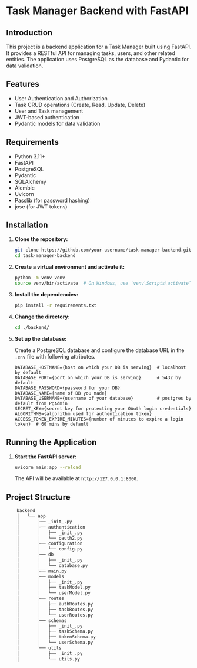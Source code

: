 # Task Manager Backend with FastAPI

## Introduction

This project is a backend application for a Task Manager built using FastAPI. It provides a RESTful API for managing tasks, users, and other related entities. The application uses PostgreSQL as the database and Pydantic for data validation.

## Features

- User Authentication and Authorization
- Task CRUD operations (Create, Read, Update, Delete)
- User and Task management
- JWT-based authentication
- Pydantic models for data validation

## Requirements

- Python 3.11+
- FastAPI
- PostgreSQL
- Pydantic
- SQLAlchemy
- Alembic
- Uvicorn
- Passlib (for password hashing)
- jose (for JWT tokens)

## Installation

1. **Clone the repository:**

   ```bash
   git clone https://github.com/your-username/task-manager-backend.git
   cd task-manager-backend
   ```

2. **Create a virtual environment and activate it:**

   ```bash
   python -m venv venv
   source venv/bin/activate  # On Windows, use `venv\Scripts\activate`
   ```

3. **Install the dependencies:**

   ```bash
   pip install -r requirements.txt
   ```

4. **Change the directory:**

   ```bash
   cd ./backend/
   ```

5. **Set up the database:**

   Create a PostgreSQL database and configure the database URL in the `.env` file with following attributes.

   ```env
   DATABASE_HOSTNAME={host on which your DB is serving}  # localhost by default
   DATABASE_PORT={port on which your DB is serving}      # 5432 by default
   DATABASE_PASSWORD={password for your DB}
   DATABASE_NAME={name of DB you made}
   DATABASE_USERNAME={username of your database}         # postgres by default from PgAdmin
   SECRET_KEY={secret key for protecting your OAuth login credentials}
   ALGORITHMS={algorithm used for authentication token}
   ACCESS_TOKEN_EXPIRE_MINUTES={number of minutes to expire a login token}  # 60 mins by default
   ```

## Running the Application

1. **Start the FastAPI server:**

   ```bash
   uvicorn main:app --reload
   ```

   The API will be available at `http://127.0.0.1:8000`.

## Project Structure

```bash
    backend
    │   └── app
    │       ├── _init_.py
    │       ├── authentication
    │       │   ├── _init_.py
    │       │   └── oauth2.py
    │       ├── configuration
    │       │   └── config.py
    │       ├── db
    │       │   ├── _init_.py
    │       │   └── database.py
    │       ├── main.py
    │       ├── models
    │       │   ├── _init_.py
    │       │   ├── taskModel.py
    │       │   └── userModel.py
    │       ├── routes
    │       │   ├── authRoutes.py
    │       │   ├── taskRoutes.py
    │       │   └── userRoutes.py
    │       ├── schemas
    │       │   ├── _init_.py
    │       │   ├── taskSchema.py
    │       │   ├── tokenSchema.py
    │       │   └── userSchema.py
    │       └── utils
    │           ├── _init_.py
    │           └── utils.py
```

